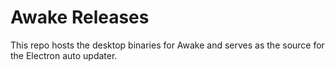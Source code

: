 # Awake Releases

This repo hosts the desktop binaries for Awake and serves as the source for the Electron auto updater.
